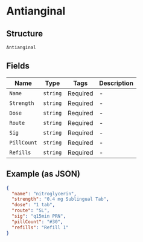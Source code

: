 
# Antianginal

## Structure

`Antianginal`

## Fields

| Name | Type | Tags | Description |
|  --- | --- | --- | --- |
| `Name` | `string` | Required | - |
| `Strength` | `string` | Required | - |
| `Dose` | `string` | Required | - |
| `Route` | `string` | Required | - |
| `Sig` | `string` | Required | - |
| `PillCount` | `string` | Required | - |
| `Refills` | `string` | Required | - |

## Example (as JSON)

```json
{
  "name": "nitroglycerin",
  "strength": "0.4 mg Sublingual Tab",
  "dose": "1 tab",
  "route": "SL",
  "sig": "q15min PRN",
  "pillCount": "#30",
  "refills": "Refill 1"
}
```

